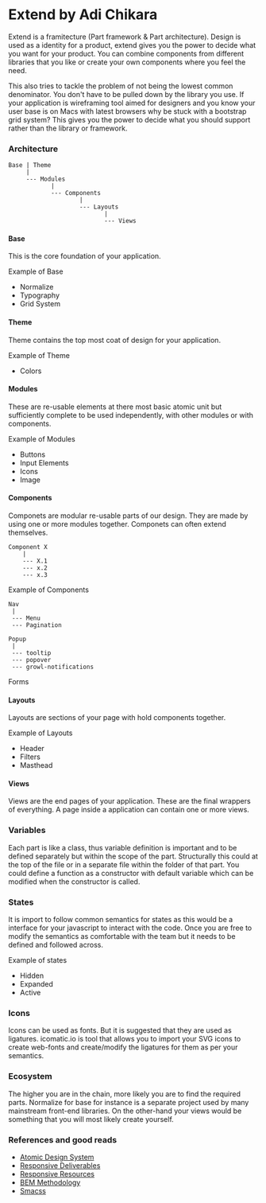 Extend by Adi Chikara
=====================

Extend is a framitecture (Part framework & Part architecture). Design is used as a identity for a product, extend gives you the power to decide what you want for your product. You can combine components from different libraries that you like or create your own components where you feel the need. 

This also tries to tackle the problem of not being the lowest common denominator. You don't have to be pulled down by the library you use. If your application is wireframing tool aimed for designers and you know your user base is on Macs with latest browsers why be stuck with a bootstrap grid system? This gives you the power to decide what you should support rather than the library or framework.  

### Architecture
    Base | Theme
         |
         --- Modules
                |
                --- Components
                        |
                        --- Layouts
                               |
                               --- Views

#### Base
This is the core foundation of your application. 

Example of Base
* Normalize
* Typography
* Grid System

#### Theme
Theme contains the top most coat of design for your application. 

Example of Theme
* Colors

#### Modules
These are re-usable elements at there most basic atomic unit but sufficiently complete to be used independently, with other modules or with components.

Example of Modules
* Buttons 
* Input Elements
* Icons
* Image

#### Components
Componets are modular re-usable parts of our design. They are made by using one or more modules together. Componets can often extend themselves.

    Component X
        |
        --- X.1
        --- x.2
        --- x.3

Example of Components

    Nav
     |
     --- Menu
     --- Pagination
     
    Popup
     |
     --- tooltip
     --- popover
     --- growl-notifications
     
Forms

#### Layouts
Layouts are sections of your page with hold components together.

Example of Layouts
* Header
* Filters
* Masthead

#### Views
Views are the end pages of your application. These are the final wrappers of everything. A page inside a application can contain one or more views.

### Variables
Each part is like a class, thus variable definition is important and to be defined separately but within the scope of the part. Structurally this could at the top of the file or in a separate file within the folder of that part.
You could define a function as a constructor with default variable which can be modified when the constructor is called.

### States
It is import to follow common semantics for states as this would be a interface for your javascript to interact with the code. Once you are free to modify the semantics as comfortable with the team but it needs to be defined and followed across.

Example of states
* Hidden
* Expanded
* Active

### Icons
Icons can be used as fonts. But it is suggested that they are used as ligatures.
icomatic.io is tool that allows you to import your SVG icons to create web-fonts and create/modify the ligatures for them as per your semantics.

### Ecosystem
The higher you are in the chain, more likely you are to find the required parts. Normalize for base for instance is a separate project used by many mainstream front-end libraries. On the other-hand your views would be something that you will most likely create yourself.

### References and good reads
* [Atomic Design System](http://pattern-lab.info/)
* [Responsive Deliverables](http://daverupert.com/2013/04/responsive-deliverables/)
* [Responsive Resources](http://bradfrost.github.io/this-is-responsive/resources.html)
* [BEM Methodology](http://bem.info/method/)
* [Smacss](http://smacss.com/)
